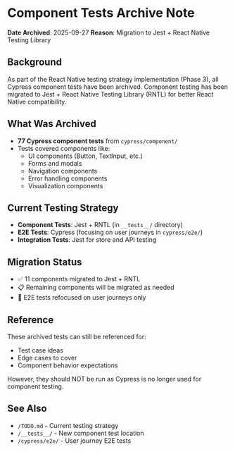 # Component Tests Archive Note

**Date Archived**: 2025-09-27
**Reason**: Migration to Jest + React Native Testing Library

## Background

As part of the React Native testing strategy implementation (Phase 3), all Cypress component tests have been archived. Component testing has been migrated to Jest + React Native Testing Library (RNTL) for better React Native compatibility.

## What Was Archived

- **77 Cypress component tests** from `cypress/component/`
- Tests covered components like:
  - UI components (Button, TextInput, etc.)
  - Forms and modals
  - Navigation components
  - Error handling components
  - Visualization components

## Current Testing Strategy

- **Component Tests**: Jest + RNTL (in `__tests__/` directory)
- **E2E Tests**: Cypress (focusing on user journeys in `cypress/e2e/`)
- **Integration Tests**: Jest for store and API testing

## Migration Status

- ✅ 11 components migrated to Jest + RNTL
- 📋 Remaining components will be migrated as needed
- 🚀 E2E tests refocused on user journeys only

## Reference

These archived tests can still be referenced for:
- Test case ideas
- Edge cases to cover
- Component behavior expectations

However, they should NOT be run as Cypress is no longer used for component testing.

## See Also

- `/TODO.md` - Current testing strategy
- `/__tests__/` - New component test location
- `/cypress/e2e/` - User journey E2E tests